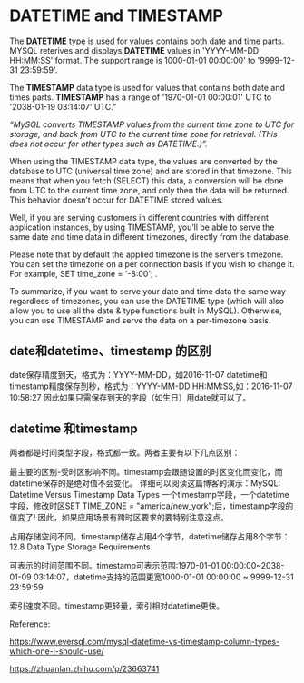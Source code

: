 # DATETIME and TIMESTAMP

The **DATETIME** type is used for values contains both date and time parts. MYSQL reterives and displays **DATETIME** values in 'YYYY-MM-DD HH:MM:SS' format. The support range is 1000-01-01 00:00:00' to '9999-12-31 23:59:59'.

The **TIMESTAMP** data type is used for values that contains both date and times parts. **TIMESTAMP** has a range of '1970-01-01 00:00:01' UTC to '2038-01-19 03:14:07' UTC.”

*“MySQL converts TIMESTAMP values from the current time zone to UTC for storage, and back from UTC to the current time zone for retrieval. (This does not occur for other types such as DATETIME.)”.*

When using the TIMESTAMP data type, the values are converted by the database to UTC (universal time zone) and are stored in that timezone. This means that when you fetch (SELECT) this data, a conversion will be done from UTC to the current time zone, and only then the data will be returned. This behavior doesn’t occur for DATETIME stored values.

Well, if you are serving customers in different countries with different application instances, by using TIMESTAMP, you’ll be able to serve the same date and time data in different timezones, directly from the database.

Please note that by default the applied timezone is the server’s timezone. You can set the timezone on a per connection basis if you wish to change it. For example, SET time_zone = '-8:00'; .

To summarize, if you want to serve your date and time data the same way regardless of timezones, you can use the DATETIME type (which will also allow you to use all the date & type functions built in MySQL). Otherwise, you can use TIMESTAMP and serve the data on a per-timezone basis.


## date和datetime、timestamp 的区别
date保存精度到天，格式为：YYYY-MM-DD，如2016-11-07
datetime和timestamp精度保存到秒，格式为：YYYY-MM-DD HH:MM:SS,如：2016-11-07 10:58:27
因此如果只需保存到天的字段（如生日）用date就可以了。

## datetime 和timestamp
两者都是时间类型字段，格式都一致。两者主要有以下几点区别：

最主要的区别-受时区影响不同。timestamp会跟随设置的时区变化而变化，而datetime保存的是绝对值不会变化。
详细可以阅读这篇博客的演示：MySQL: Datetime Versus Timestamp Data Types
一个timestamp字段，一个datetime字段，修改时区SET TIME_ZONE = "america/new_york";后，timestamp字段的值变了!
因此，如果应用场景有跨时区要求的要特别注意这点。

占用存储空间不同。timestamp储存占用4个字节，datetime储存占用8个字节：12.8 Data Type Storage Requirements

可表示的时间范围不同。timestamp可表示范围:1970-01-01 00:00:00~2038-01-09 03:14:07，datetime支持的范围更宽1000-01-01 00:00:00 ~ 9999-12-31 23:59:59

索引速度不同。timestamp更轻量，索引相对datetime更快。


Reference:

https://www.eversql.com/mysql-datetime-vs-timestamp-column-types-which-one-i-should-use/

https://zhuanlan.zhihu.com/p/23663741